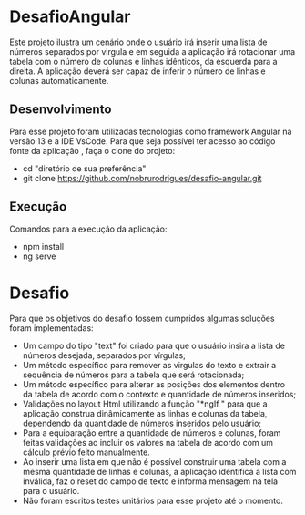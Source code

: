# DesafioAngular

Este projeto ilustra um cenário onde o usuário irá inserir uma lista de números separados por virgula e em seguida a aplicação irá rotacionar uma tabela com o número de colunas e linhas idênticos, da esquerda para a direita. A aplicação deverá ser capaz de inferir o número de linhas e colunas automaticamente.


## Desenvolvimento

Para esse projeto foram utilizadas tecnologias como framework Angular na versão 13 e a IDE VsCode. Para que seja possível ter acesso ao código fonte da aplicação , faça o clone do projeto:
  - cd "diretório de sua preferência"
  - git clone https://github.com/nobrurodrigues/desafio-angular.git


## Execução

Comandos para a execução da aplicação:

  - npm install
  - ng serve

# Desafio

Para que os objetivos do desafio fossem cumpridos algumas soluções foram implementadas:

  - Um campo do tipo "text" foi criado para que o usuário insira a lista de números desejada, separados por vírgulas;
  - Um método específico para remover as virgulas do texto e extrair a sequência de números para a tabela que será rotacionada;
  - Um método específico para alterar as posições dos elementos dentro da tabela de acordo com o contexto e quantidade de números inseridos;
  - Validações no layout Html utilizando a função "*ngIf " para que a aplicação construa dinâmicamente as linhas e colunas da tabela, dependendo da quantidade de números inseridos pelo usuário;
  - Para a equiparação entre a quantidade de números e colunas, foram feitas validações ao incluir os valores na tabela de acordo com um cálculo prévio feito manualmente.
  - Ao inserir uma lista em que não é possível construir uma tabela com a mesma quantidade de linhas e colunas, a aplicação identifica a lista com inválida, faz o reset do campo de texto e informa mensagem na tela para o usuário.
  - Não foram escritos testes unitários para esse projeto até o momento. 
